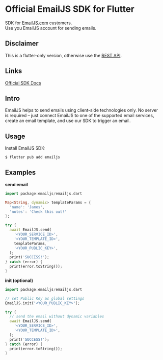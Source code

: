 # Official EmailJS SDK for Flutter

SDK for [EmailJS.com](https://www.emailjs.com) customers.
\
Use you EmailJS account for sending emails.

## Disclaimer

This is a flutter-only version, otherwise use
the [REST API](https://www.emailjs.com/docs/rest-api/send/).

## Links

[Official SDK Docs](https://www.emailjs.com/docs)

## Intro

EmailJS helps to send emails using client-side technologies only.
No server is required – just connect EmailJS to one of the supported
email services, create an email template, and use our SDK
to trigger an email.

## Usage

Install EmailJS SDK:

```bash 
$ flutter pub add emailjs 
```

## Examples

**send email**

```dart 
import package:emailjs/emailjs.dart

Map<String, dynamic> templateParams = {
  'name': 'James',
  'notes': 'Check this out!'
};

try {
  await EmailJS.send(
    '<YOUR_SERVICE_ID>',
    '<YOUR_TEMPLATE_ID>',
    templateParams,
    '<YOUR_PUBLIC_KEY>',
  );
  print('SUCCESS!');
} catch (error) {
  print(error.toString());
}
```

**init (optional)**
```dart 
import package:emailjs/emailjs.dart

// set Public Key as global settings
EmailJS.init('<YOUR_PUBLIC_KEY>');

try {
  // send the email without dynamic variables
  await EmailJS.send(
    '<YOUR_SERVICE_ID>',
    '<YOUR_TEMPLATE_ID>',
  );
  print('SUCCESS!');
} catch (error) {
  print(error.toString());
}
```

